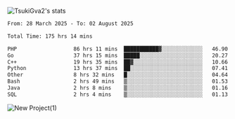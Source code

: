 
![TsukiGva2's stats](https://github-readme-stats.vercel.app/api?username=TsukiGva2&show_icons=true&theme=radical)

<!--START_SECTION:waka-->

```txt
From: 28 March 2025 - To: 02 August 2025

Total Time: 175 hrs 14 mins

PHP                  86 hrs 11 mins  ███████████▓░░░░░░░░░░░░░   46.90 %
Go                   37 hrs 15 mins  █████░░░░░░░░░░░░░░░░░░░░   20.27 %
C++                  19 hrs 35 mins  ██▓░░░░░░░░░░░░░░░░░░░░░░   10.66 %
Python               13 hrs 37 mins  ██░░░░░░░░░░░░░░░░░░░░░░░   07.41 %
Other                8 hrs 32 mins   █░░░░░░░░░░░░░░░░░░░░░░░░   04.64 %
Bash                 2 hrs 49 mins   ▒░░░░░░░░░░░░░░░░░░░░░░░░   01.53 %
Java                 2 hrs 8 mins    ▒░░░░░░░░░░░░░░░░░░░░░░░░   01.16 %
SQL                  2 hrs 4 mins    ▒░░░░░░░░░░░░░░░░░░░░░░░░   01.13 %
```

<!--END_SECTION:waka-->

![New Project(1)](https://github.com/user-attachments/assets/ca397c4b-527a-4830-9802-b71a2622b058)

<!--
![91IYheGYbCL](https://github.com/user-attachments/assets/81d7ee5b-489d-41a0-a545-5872971bd286)
-->
